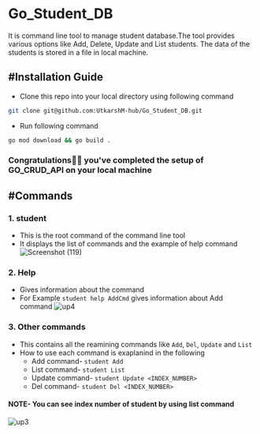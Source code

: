 # Go_Student_DB
It is command line tool to manage student database.The tool provides various options like Add, Delete, Update and List students. The data of the students is stored in a file in local machine.

## #Installation Guide
  * Clone this repo into your local directory using following command
  ```bash
  git clone git@github.com:UtkarshM-hub/Go_Student_DB.git
  ```
  * Run following command
  ```bash
  go mod download && go build .
  ```
### Congratulations🥳🎊 you've completed the setup of GO_CRUD_API on your local machine

## #Commands

### 1. student
  * This is the root command of the command line tool
  * It displays the list of commands and the example of help command
  ![Screenshot (119)](https://user-images.githubusercontent.com/70505181/192771769-cc63b42b-93ea-4f8b-aef3-ac762a86fe49.png)
  
### 2. Help 
  * Gives information about the command
  * For Example ```student help AddCmd``` gives information about Add command
  ![up4](https://user-images.githubusercontent.com/70505181/192785854-943571b9-b7fe-4b1b-9e89-a05a5039bcf6.png)

### 3. Other commands
  * This contains all the reamining commands like ```Add```, ```Del```, ```Update``` and ```List```
  * How to use each command is exaplanind in the following
    * Add command- ```student Add```
    * List command- ```student List```
    * Update command- ```student Update <INDEX_NUMBER>```
    * Del command- ```student Del <INDEX_NUMBER>```
  #### NOTE- You can see index number of student by using list command
![up3](https://user-images.githubusercontent.com/70505181/192788251-ea5af2a0-71b9-43ca-9be4-a673c81998a1.png)

